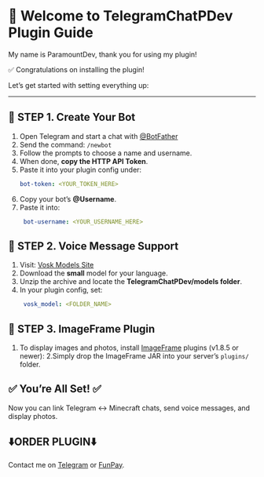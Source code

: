 # 👋 Welcome to TelegramChatPDev Plugin Guide 
My name is ParamountDev, thank you for using my plugin! 

✅ Congratulations on installing the plugin! 
 
Let’s get started with setting everything up:

---
## 🔧 STEP 1. Create Your Bot
1. Open Telegram and start a chat with [@BotFather](https://t.me/BotFather)
2. Send the command: `/newbot`
3. Follow the prompts to choose a name and username.
4. When done, **copy the HTTP API Token**.
5. Paste it into your plugin config under:
   ```yaml
   bot-token: <YOUR_TOKEN_HERE>
6. Copy your bot’s **@Username**.
7. Paste it into:
    ```yaml
     bot-username: <YOUR_USERNAME_HERE>

## 🔧 STEP 2. Voice Message Support
1. Visit: [Vosk Models Site](https://alphacephei.com/vosk/models)
2. Download the **small** model for your language.
3. Unzip the archive and locate the **TelegramChatPDev/models folder**.
4. In your plugin config, set:
    ```yaml
     vosk_model: <FOLDER_NAME>

## 🔧 STEP 3. ImageFrame Plugin
1. To display images and photos, install [ImageFrame](https://www.spigotmc.org/resources/imageframe-load-images-on-maps-item-frames-support-gifs-map-markers-survival-friendly.106031/) plugins (v1.8.5 or newer):
2.Simply drop the ImageFrame JAR into your server’s `plugins/` folder.

## ✅ You’re All Set! ✅
Now you can link Telegram ↔ Minecraft chats, send voice messages, and display photos. 

## ⬇️ORDER PLUGIN⬇️
Contact me on [Telegram](t.me/paramount1_dev) or [FunPay](funpay.com/uk/users/14397429/).
